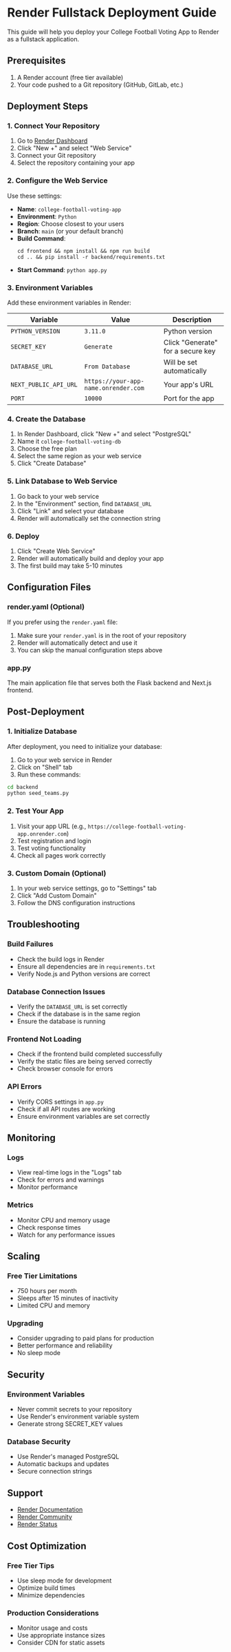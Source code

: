 # Render Fullstack Deployment Guide

This guide will help you deploy your College Football Voting App to Render as a fullstack application.

## Prerequisites

1. A Render account (free tier available)
2. Your code pushed to a Git repository (GitHub, GitLab, etc.)

## Deployment Steps

### 1. Connect Your Repository

1. Go to [Render Dashboard](https://dashboard.render.com/)
2. Click "New +" and select "Web Service"
3. Connect your Git repository
4. Select the repository containing your app

### 2. Configure the Web Service

Use these settings:

- **Name**: `college-football-voting-app`
- **Environment**: `Python`
- **Region**: Choose closest to your users
- **Branch**: `main` (or your default branch)
- **Build Command**: 
  ```
  cd frontend && npm install && npm run build
  cd .. && pip install -r backend/requirements.txt
  ```
- **Start Command**: `python app.py`

### 3. Environment Variables

Add these environment variables in Render:

| Variable | Value | Description |
|----------|-------|-------------|
| `PYTHON_VERSION` | `3.11.0` | Python version |
| `SECRET_KEY` | `Generate` | Click "Generate" for a secure key |
| `DATABASE_URL` | `From Database` | Will be set automatically |
| `NEXT_PUBLIC_API_URL` | `https://your-app-name.onrender.com` | Your app's URL |
| `PORT` | `10000` | Port for the app |

### 4. Create the Database

1. In Render Dashboard, click "New +" and select "PostgreSQL"
2. Name it `college-football-voting-db`
3. Choose the free plan
4. Select the same region as your web service
5. Click "Create Database"

### 5. Link Database to Web Service

1. Go back to your web service
2. In the "Environment" section, find `DATABASE_URL`
3. Click "Link" and select your database
4. Render will automatically set the connection string

### 6. Deploy

1. Click "Create Web Service"
2. Render will automatically build and deploy your app
3. The first build may take 5-10 minutes

## Configuration Files

### render.yaml (Optional)

If you prefer using the `render.yaml` file:

1. Make sure your `render.yaml` is in the root of your repository
2. Render will automatically detect and use it
3. You can skip the manual configuration steps above

### app.py

The main application file that serves both the Flask backend and Next.js frontend.

## Post-Deployment

### 1. Initialize Database

After deployment, you need to initialize your database:

1. Go to your web service in Render
2. Click on "Shell" tab
3. Run these commands:

```bash
cd backend
python seed_teams.py
```

### 2. Test Your App

1. Visit your app URL (e.g., `https://college-football-voting-app.onrender.com`)
2. Test registration and login
3. Test voting functionality
4. Check all pages work correctly

### 3. Custom Domain (Optional)

1. In your web service settings, go to "Settings" tab
2. Click "Add Custom Domain"
3. Follow the DNS configuration instructions

## Troubleshooting

### Build Failures

- Check the build logs in Render
- Ensure all dependencies are in `requirements.txt`
- Verify Node.js and Python versions are correct

### Database Connection Issues

- Verify the `DATABASE_URL` is set correctly
- Check if the database is in the same region
- Ensure the database is running

### Frontend Not Loading

- Check if the frontend build completed successfully
- Verify the static files are being served correctly
- Check browser console for errors

### API Errors

- Verify CORS settings in `app.py`
- Check if all API routes are working
- Ensure environment variables are set correctly

## Monitoring

### Logs

- View real-time logs in the "Logs" tab
- Check for errors and warnings
- Monitor performance

### Metrics

- Monitor CPU and memory usage
- Check response times
- Watch for any performance issues

## Scaling

### Free Tier Limitations

- 750 hours per month
- Sleeps after 15 minutes of inactivity
- Limited CPU and memory

### Upgrading

- Consider upgrading to paid plans for production
- Better performance and reliability
- No sleep mode

## Security

### Environment Variables

- Never commit secrets to your repository
- Use Render's environment variable system
- Generate strong SECRET_KEY values

### Database Security

- Use Render's managed PostgreSQL
- Automatic backups and updates
- Secure connection strings

## Support

- [Render Documentation](https://render.com/docs)
- [Render Community](https://community.render.com/)
- [Render Status](https://status.render.com/)

## Cost Optimization

### Free Tier Tips

- Use sleep mode for development
- Optimize build times
- Minimize dependencies

### Production Considerations

- Monitor usage and costs
- Use appropriate instance sizes
- Consider CDN for static assets 